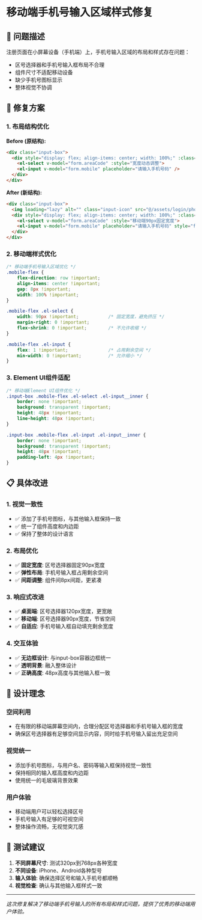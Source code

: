 # 移动端手机号输入区域样式修复

## 🎯 问题描述
注册页面在小屏幕设备（手机端）上，手机号输入区域的布局和样式存在问题：
- 区号选择器和手机号输入框布局不合理
- 组件尺寸不适配移动设备
- 缺少手机号图标显示
- 整体视觉不协调

## 🔧 修复方案

### 1. 布局结构优化
**Before (原结构):**
```html
<div class="input-box">
  <div style="display: flex; align-items: center; width: 100%;" :class="{'mobile-flex': isMobile}">
    <el-select v-model="form.areaCode" :style="宽度动态调整">
    <el-input v-model="form.mobile" placeholder="请输入手机号码" />
  </div>
</div>
```

**After (新结构):**
```html
<div class="input-box">
  <img loading="lazy" alt="" class="input-icon" src="@/assets/login/phone.png" />
  <div style="display: flex; align-items: center; width: 100%;" :class="{'mobile-flex': isMobile}">
    <el-select v-model="form.areaCode" :style="移动端90px固定宽度">
    <el-input v-model="form.mobile" placeholder="请输入手机号码" style="flex: 1;" />
  </div>
</div>
```

### 2. 移动端样式优化
```scss
/* 移动端手机号输入区域优化 */
.mobile-flex {
    flex-direction: row !important;
    align-items: center !important;
    gap: 8px !important;
    width: 100% !important;
}

.mobile-flex .el-select {
    width: 90px !important;           /* 固定宽度，避免挤压 */
    margin-right: 0 !important;
    flex-shrink: 0 !important;        /* 不允许收缩 */
}

.mobile-flex .el-input {
    flex: 1 !important;               /* 占用剩余空间 */
    min-width: 0 !important;          /* 允许缩小 */
}
```

### 3. Element UI组件适配
```scss
/* 移动端Element UI组件优化 */
.input-box .mobile-flex .el-select .el-input__inner {
    border: none !important;
    background: transparent !important;
    height: 48px !important;
    line-height: 48px !important;
}

.input-box .mobile-flex .el-input .el-input__inner {
    border: none !important;
    background: transparent !important;
    height: 48px !important;
    padding-left: 4px !important;
}
```

## 📋 具体改进

### 1. 视觉一致性
- ✅ 添加了手机号图标，与其他输入框保持一致
- ✅ 统一了组件高度和内边距
- ✅ 保持了整体的设计语言

### 2. 布局优化
- ✅ **固定宽度**: 区号选择器固定90px宽度
- ✅ **弹性布局**: 手机号输入框占用剩余空间
- ✅ **间距调整**: 组件间8px间距，更紧凑

### 3. 响应式改进
- ✅ **桌面端**: 区号选择器120px宽度，更宽敞
- ✅ **移动端**: 区号选择器90px宽度，节省空间
- ✅ **自适应**: 手机号输入框自动填充剩余宽度

### 4. 交互体验
- ✅ **无边框设计**: 与input-box容器边框统一
- ✅ **透明背景**: 融入整体设计
- ✅ **正确高度**: 48px高度与其他输入框一致

## 🎨 设计理念

### 空间利用
- 在有限的移动端屏幕空间内，合理分配区号选择器和手机号输入框的宽度
- 确保区号选择器有足够空间显示内容，同时给手机号输入留出充足空间

### 视觉统一
- 添加手机号图标，与用户名、密码等输入框保持视觉一致性
- 保持相同的输入框高度和内边距
- 使用统一的毛玻璃背景效果

### 用户体验
- 移动端用户可以轻松选择区号
- 手机号输入有足够的可视空间
- 整体操作流畅，无视觉突兀感

## 📱 测试建议

1. **不同屏幕尺寸**: 测试320px到768px各种宽度
2. **不同设备**: iPhone、Android各种型号
3. **输入体验**: 确保选择区号和输入手机号都顺畅
4. **视觉检查**: 确认与其他输入框样式一致

---

*这次修复解决了移动端手机号输入的所有布局和样式问题，提供了优秀的移动端用户体验。*

